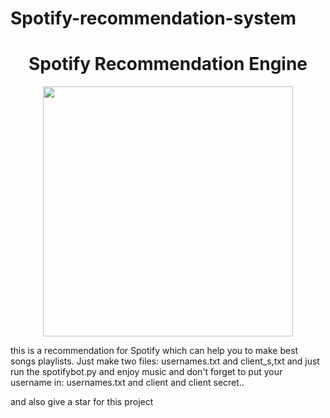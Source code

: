 # Spotify-recommendation-system
<h1 align="center">Spotify Recommendation Engine</h1>
<p align="center">
 <img src="https://ucalyptus.github.io/Spotify-Recommendation-Engine/spotify.gif" width=400>
</p>
this is a recommendation for Spotify which can help you to make best songs playlists. 
Just make two files:
usernames.txt and client_s,txt
and just run the spotifybot.py and enjoy music
and don't forget to put your username in: usernames.txt and client and client secret..

and also give a star for this project
